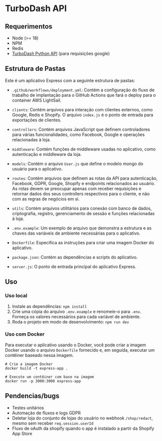 # TurboDash API

## Requerimentos
- Node (>= 18)
- NPM
- Redis
- [TurboDash Python API](https://github.com/Turbo-Partners/dashboard-python-api) (para requisições google)

## Estrutura de Pastas
Este é um aplicativo Express com a seguinte estrutura de pastas:
- `.github/workflows/deployment.yml`: Contém a configuração do fluxo de trabalho de implantação para o GitHub Actions que fará o deploy para o container AWS LightSail.

- `clients`: Contém arquivos para interação com clientes externos, como Google, Redis e Shopify. O arquivo `index.js` é o ponto de entrada para exportações de clientes.

- `controllers`: Contém arquivos JavaScript que definem controladores para várias funcionalidades, como Facebook, Google e operações relacionadas à loja.

- `middleware`: Contém funções de middleware usadas no aplicativo, como autenticação e middleware da loja.

- `models`: Contém o arquivo `User.js` que define o modelo mongo do usuário para o aplicativo.

- `routes`: Contém arquivos que definem as rotas da API para autenticação, Facebook, GDPR, Google, Shopify e endpoints relacionados ao usuário. As rotas devem se preocupar apenas com receber requisições e retornar dados dos seus controllers respectivos para o cliente, e não com as regras de negócios em si.

- `utils`: Contém arquivos utilitários para conexão com banco de dados, criptografia, registro, gerenciamento de sessão e funções relacionadas à loja.

- `.env.example`: Um exemplo de arquivo que demonstra a estrutura e as chaves das variáveis de ambiente necessárias para o aplicativo.

- `Dockerfile`: Especifica as instruções para criar uma imagem Docker do aplicativo.

- `package.json`: Contém as dependências e scripts do aplicativo.

- `server.js`: O ponto de entrada principal do aplicativo Express.

## Uso

### Uso local
1. Instale as dependências: `npm install`
2. Crie uma cópia do arquivo `.env.example` e renomeie-o para `.env`. Forneça os valores necessários para cada variável de ambiente.
3. Roda o projeto em modo de desenvolvimento: `npm run dev`

### Uso com Docker
Para executar o aplicativo usando o Docker, você pode criar a imagem Docker usando o arquivo `Dockerfile` fornecido e, em seguida, executar um contêiner baseado nessa imagem.

```
# Crie a imagem Docker
docker build -t express-app .

# Execute um contêiner com base na imagem
docker run -p 3000:3000 express-app
```

## Pendencias/bugs
- Testes unitários
- Automação de fluxos e logs GDPR
- Deletar loja do conjunto de lojas do usuário no webhook `/shop/redact`, mesmo sem receber `req.session.userId`
- Fluxo de oAuth da shopify quando o app é instalado a partir da Shopify App Store